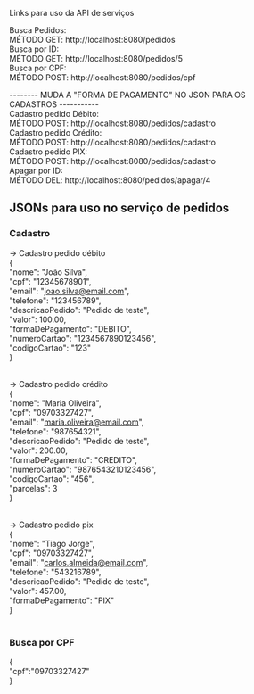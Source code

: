 Links para uso da API de serviços

Busca Pedidos:<BR> 
      MÉTODO GET: http://localhost:8080/pedidos<BR>
Busca por ID:<BR>
      MÉTODO GET: http://localhost:8080/pedidos/5<BR>
Busca por CPF:<BR>
      MÉTODO POST: http://localhost:8080/pedidos/cpf<BR>

--------  MUDA A "FORMA DE PAGAMENTO" NO JSON PARA OS CADASTROS  -----------      
Cadastro pedido Débito:<BR>
      MÉTODO POST: http://localhost:8080/pedidos/cadastro<BR>
Cadastro pedido Crédito:<BR>
      MÉTODO POST: http://localhost:8080/pedidos/cadastro<BR>
Cadastro pedido PIX:<BR>
      MÉTODO POST: http://localhost:8080/pedidos/cadastro<BR>
Apagar por ID:<BR>
      MÉTODO DEL: http://localhost:8080/pedidos/apagar/4<BR>


## JSONs para uso no serviço de pedidos


### Cadastro

-> Cadastro pedido débito<BR>
{<BR>
    "nome": "João Silva",<BR>
    "cpf": "12345678901",<BR>
    "email": "joao.silva@email.com",<BR>
    "telefone": "123456789",<BR>
    "descricaoPedido": "Pedido de teste",<BR>
    "valor": 100.00,<BR>
    "formaDePagamento": "DEBITO",<BR>
    "numeroCartao": "1234567890123456",<BR>
    "codigoCartao": "123"<BR>
}<BR><BR>

-> Cadastro pedido crédito<BR>
{<BR>
    "nome": "Maria Oliveira",<BR>
    "cpf": "09703327427",<BR>
    "email": "maria.oliveira@email.com",<BR>
    "telefone": "987654321",<BR>
    "descricaoPedido": "Pedido de teste",<BR>
    "valor": 200.00,<BR>
    "formaDePagamento": "CREDITO",<BR>
    "numeroCartao": "9876543210123456",<BR>
    "codigoCartao": "456",<BR>
    "parcelas": 3<BR>
}<BR><BR>

-> Cadastro pedido pix<BR>
{<BR>
    "nome": "Tiago Jorge",<BR>
    "cpf": "09703327427",<BR>
    "email": "carlos.almeida@email.com",<BR>
    "telefone": "543216789",<BR>
    "descricaoPedido": "Pedido de teste",<BR>
    "valor": 457.00,<BR>
    "formaDePagamento": "PIX"<BR>
}<BR><BR>

### Busca por CPF<BR>
{<BR>
    "cpf":"09703327427"<BR>
}<BR>
